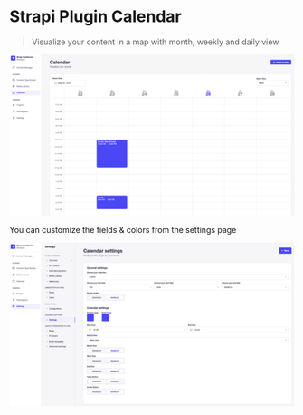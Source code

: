 # Strapi Plugin Calendar

> Visualize your content in a map with month, weekly and daily view

![](./image.png)

You can customize the fields & colors from the settings page

![](./image2.png)
